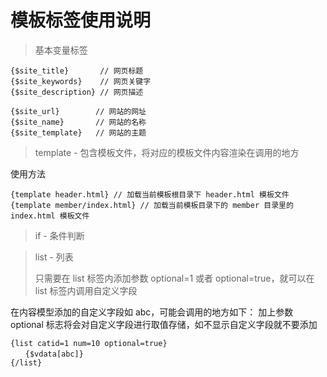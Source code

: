 # 模板标签使用说明

> 基本变量标签

```
{$site_title}       // 网页标题
{$site_keywords}    // 网页关键字
{$site_description} // 网页描述

{$site_url}        // 网站的网址
{$site_name}       // 网站的名称
{$site_template}   // 网站的主题
```

> template - 包含模板文件，将对应的模板文件内容渲染在调用的地方

使用方法

```
{template header.html} // 加载当前模板根目录下 header.html 模板文件
{template member/index.html} // 加载当前模板目录下的 member 目录里的 index.html 模板文件
```

> if - 条件判断


> list - 列表
>
> 只需要在 list 标签内添加参数 optional=1 或者 optional=true，就可以在 list 标签内调用自定义字段

在内容模型添加的自定义字段如 abc，可能会调用的地方如下：
加上参数 optional 标志将会对自定义字段进行取值存储，如不显示自定义字段就不要添加

```
{list catid=1 num=10 optional=true}
　　{$vdata[abc]}
{/list}
```
